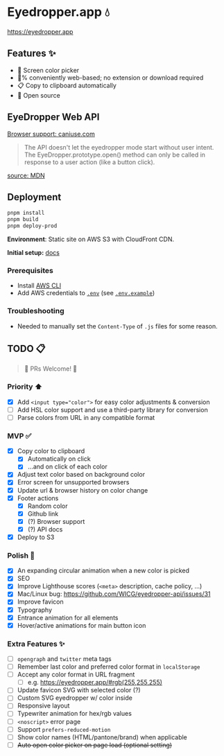 # Eyedropper.app 💧

<https://eyedropper.app>

## Features ✨

- 🎨 Screen color picker
- 💯% conveniently web-based; no extension or download required
- 📋 Copy to clipboard automatically
- 🤗 Open source

## EyeDropper Web API

[Browser support: caniuse.com](https://caniuse.com/mdn-api_eyedropper)

> The API doesn't let the eyedropper mode start without user intent. The EyeDropper.prototype.open() method can only be called in response to a user action (like a button click).

[source: MDN](https://developer.mozilla.org/en-US/docs/Web/API/EyeDropper_API#security_and_privacy_measures)

## Deployment

```bash
pnpm install
pnpm build
pnpm deploy-prod
```

**Environment**: Static site on AWS S3 with CloudFront CDN.

**Initial setup:**
[docs](https://github.com/nathanbabcock/nbabcock-toolkit/blob/master/docs/s3-static-site.md)

### Prerequisites

- Install [AWS CLI](https://aws.amazon.com/cli/)
- Add AWS credentials to [`.env`](/.env) (see [`.env.example`](/.env.example))

### Troubleshooting

- Needed to manually set the `Content-Type` of `.js` files for some reason.

## TODO 📋

> 📣 PRs Welcome! 📣

### Priority ⬆️

- [x] Add `<input type="color">` for easy color adjustments & conversion
- [ ] Add HSL color support and use a third-party library for conversion
- [ ] Parse colors from URL in any compatible format

### MVP ✅

- [x] Copy color to clipboard
  - [x] Automatically on click
  - [x] ...and on click of each color
- [x] Adjust text color based on background color
- [x] Error screen for unsupported browsers
- [x] Update url & browser history on color change
- [x] Footer actions
  - [x] Random color
  - [x] Github link
  - [x] (?) Browser support
  - [x] (?) API docs
- [x] Deploy to S3

### Polish 🫧

- [x] An expanding circular animation when a new color is picked
- [x] SEO
- [x] Improve Lighthouse scores (`<meta>` description, cache policy, ...)
- [x] Mac/Linux bug: <https://github.com/WICG/eyedropper-api/issues/31>
- [x] Improve favicon
- [x] Typography
- [x] Entrance animation for all elements
- [x] Hover/active animations for main button icon

### Extra Features ✨

- [ ] `opengraph` and `twitter` meta tags
- [ ] Remember last color and preferred color format in `localStorage`
- [ ] Accept any color format in URL fragment
  - [ ] e.g. <https://eyedropper.app/#rgb(255,255,255)>
- [ ] Update favicon SVG with selected color (?)
- [ ] Custom SVG eyedropper w/ color inside
- [ ] Responsive layout
- [ ] Typewriter animation for hex/rgb values
- [ ] `<noscript>` error page
- [ ] Support `prefers-reduced-motion`
- [ ] Show color names (HTML/pantone/brand) when applicable
- [ ] ~~Auto open color picker on page load (optional setting)~~
